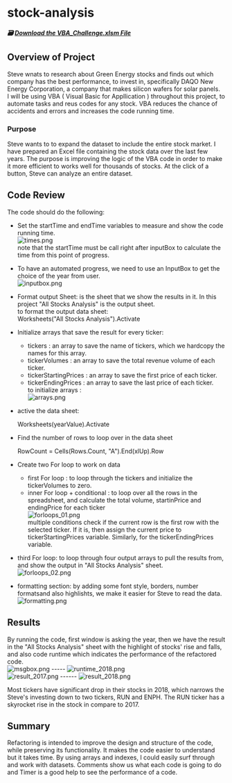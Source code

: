 # stock-analysis
##### :card_file_box: [Download the VBA_Challenge.xlsm File](VBA_Challenge.xlsm)

## Overview of Project
Steve wnats to research about Green Energy stocks and finds out which company has the best performance, to invest in, specifically DAQO New Energy Corporation, a company that makes silicon wafers for solar panels.<br/>
I will be using VBA ( Visual Basic for Appllication ) throughout this project, to automate tasks and reus codes for any stock. VBA reduces the chance of accidents and errors and increases the code running time.<br/>

### Purpose
Steve wants to to expand the dataset to include the entire stock market. I have prepared an Excel file containing the stock data over the last few years. The purpose is improving the logic of the VBA code in order to make it more efficient to works well for thousands of stocks. At the click of a button, Steve can analyze an entire dataset.<br/>


## Code Review
The code should do the following:
- Set the startTime and endTime variables to measure and show the code running time.<br/>
    ![times.png](/Resources/times.png)<br/>
    note that the startTime must be call right after inputBox to calculate the time from this point of progress. <br/>

- To have an automated progress, we need to use an InputBox to get the choice of the year from user. <br/>
![inputbox.png](/Resources/inputbox.png)<br/>


- Format output Sheet: is the sheet that we show the results in it. In this project "All Stocks Analysis" is the output sheet.<br/>
    to format the output data sheet: <br/>
    Worksheets("All Stocks Analysis").Activate <br/>
       
- Initialize arrays that save the result for every ticker: 
   - tickers : an array to save the name of tickers, which we hardcopy the names for this array.
   - tickerVolumes : an array to save the total revenue volume of each ticker.
   - tickerStartingPrices : an array to save the first price of each ticker.
   - tickerEndingPrices : an array to save the last price of each ticker.<br/>
    to initialize arrays : <br/>
    ![arrays.png](/Resources/arrays.png) <br/>

- active the data sheet: 
    
    Worksheets(yearValue).Activate <br/>
    
- Find the number of rows to loop over in the data sheet
    
    RowCount = Cells(Rows.Count, "A").End(xlUp).Row

- Create two For loop to work on data
    - first For loop : to loop through the tickers and initialize the tickerVolumes to zero.
    - inner For loop + conditional : to loop over all the rows in the spreadsheet, and calculate the total volume, startinPrice and endingPrice for each ticker <br/>
  ![forloops_01.png](/Resources/forloops_01.png) <br/>
multiple conditions check if the current row is the first row with the selected ticker. If it is, then assign the current price to tickerStartingPrices variable. Similarly, for the tickerEndingPrices variable.
    

- third For loop: to loop through four output arrays to pull the results from, and show the output  in "All Stocks Analysis" sheet.<br/>
  ![forloops_02.png](/Resources/forloops_02.png) <br/>

- formatting section: by adding some font style, borders, number formatsand also highlishts, we make it easier for Steve to read the data.<br/>
  ![formatting.png](/Resources/formatting.png) <br/>


## Results
By running the code, first window is asking the year, then we have the result in the "All Stocks Analysis" sheet with the highlight of stocks' rise and falls, and also code runtime which indicates the performance of the refactored code. <br/>
![msgbox.png](/Resources/msgbox.png) -----  ![runtime_2018.png](/Resources/runtime_2018.png) <br/>
![result_2017.png](/Resources/result_2017.png) ------
![result_2018.png](/Resources/result_2017.png) <br/>

Most tickers have significant drop in their stocks in 2018, which narrows the Steve's investing down to two tickers, RUN and ENPH. The RUN ticker has a skyrocket rise in the stock in compare to 2017.<br/>

## Summary
Refactoring is intended to improve the design and structure of the code, while preserving its functionality. It makes the code easier to understand but it takes time. By using arrays and indexes, I could easily surf through and work with datasets. Comments show us what each code is going to do and Timer is a good help to see the performance of a code. <br/>

